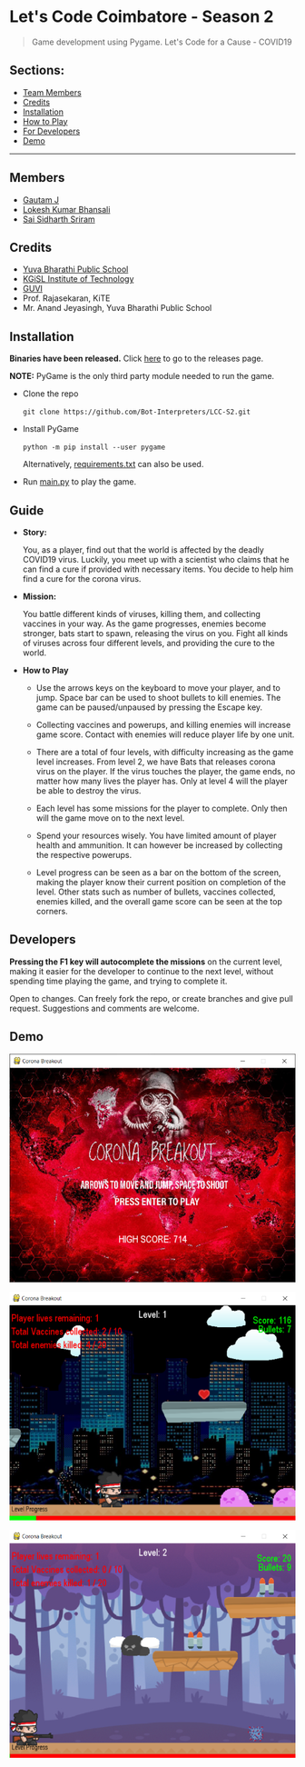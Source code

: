 # Let's Code Coimbatore - Season 2

> Game development using Pygame. Let's Code for a Cause - COVID19

## Sections:
* [Team Members](#members)
* [Credits](#credits)
* [Installation](#installation)
* [How to Play](#guide)
* [For Developers](#developers)
* [Demo](#Demo)

---
## Members
* [Gautam J](https://github.com/Gautam-J, "Go to GitHub")
* [Lokesh Kumar Bhansali](https://github.com/Sai-Sid07, "Go to GitHub")
* [Sai Sidharth Sriram](https://github.com/lokeshkumarbhansali, "Go to GitHub")

## Credits
* [Yuva Bharathi Public School](https://www.yuvabharathi.in/ "Go to Website")
* [KGiSL Institute of Technology](https://www.kgkite.ac.in/ "Go to Website")
* [GUVI](https://www.guvi.in/ "Go to Website")
* Prof. Rajasekaran, KiTE
* Mr. Anand Jeyasingh, Yuva Bharathi Public School

## Installation
**Binaries have been released.** Click [here](https://github.com/Bot-Interpreters/LCC-S2/releases/tag/v1.0 "Go to releases") to go to the releases page.

**NOTE:** PyGame is the only third party module needed to run the game.
* Clone the repo

    `git clone https://github.com/Bot-Interpreters/LCC-S2.git`

* Install PyGame

    `python -m pip install --user pygame`

    Alternatively, [requirements.txt](requirements.txt) can also be used.

* Run [main.py](main.py) to play the game.

## Guide
* **Story:**

    You, as a player, find out that the world is affected by the deadly COVID19 virus. Luckily, you meet up with a scientist who claims that he can find a cure if provided with necessary items. You decide to help him find a cure for the corona virus.

* **Mission:**

    You battle different kinds of viruses, killing them, and collecting vaccines in your way. As the game progresses, enemies become stronger, bats start to spawn, releasing the virus on you. Fight all kinds of viruses across four different levels, and providing the cure to the world.

* **How to Play**

    * Use the arrows keys on the keyboard to move your player, and to jump. Space bar can be used to shoot bullets to kill enemies. The game can be paused/unpaused by pressing the Escape key.

    * Collecting vaccines and powerups, and killing enemies will increase game score. Contact with enemies will reduce player life by one unit.

    * There are a total of four levels, with difficulty increasing as the game level increases. From level 2, we have Bats that releases corona virus on the player. If the virus touches the player, the game ends, no matter how many lives the player has. Only at level 4 will the player be able to destroy the virus.

    * Each level has some missions for the player to complete. Only then will the game move on to the next level.

    * Spend your resources wisely. You have limited amount of player health and ammunition. It can however be increased by collecting the respective powerups.

    * Level progress can be seen as a bar on the bottom of the screen, making the player know their current position on completion of the level. Other stats such as number of bullets, vaccines collected, enemies killed, and the overall game score can be seen at the top corners.

## Developers
**Pressing the F1 key will autocomplete the missions** on the current level, making it easier for the developer to continue to the next level, without spending time playing the game, and trying to complete it.

Open to changes. Can freely fork the repo, or create branches and give pull request. Suggestions and comments are welcome.

## Demo
![Startscreen](readme_media/startscreen.png)

![Level 1](readme_media/level_1.png)

![Level 2](readme_media/level_2.png)
